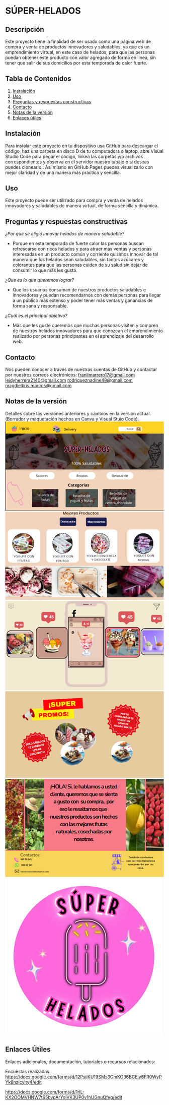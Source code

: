 # SÚPER-HELADOS

## Descripción

Este proyecto tiene la finalidad de ser usado como una página web de compra y venta de productos innovadores y saludables, ya que es un emprendimiento virtual, en este caso de helados, para que las personas puedan obtener este producto con valor agregado de forma en línea, sin tener que salir de sus domicilios por esta temporada de calor fuerte.

## Tabla de Contenidos
1. [Instalación](#instalación)
2. [Uso](#uso)
3. [Preguntas y respuestas constructivas](#preguntas-y-respuestas-constructivas)
4. [Contacto](#contacto)
5. [Notas de la versión](#notas-de-la-versión)
6. [Enlaces útiles](#enlaces-útiles) 

## Instalación 
Para instalar este proyecto en tu dispositivo usa GitHub para descargar el código, haz una carpeta en disco D de tu computadora o laptop, abre Visual Studio Code para pegar el código, linkea las carpetas y/o archivos correspondientes y observa en el servidor nuestro tabajo o si deseas puedes clonearlo.. Así mismo en GitHub Pages puedes visualizarlo con mejor claridad y de una manera más práctica y sencilla.

## Uso    
Este proyecto puede ser utilizado para compra y venta de helados innovadores y saludables de manera virtual, de forma sencilla y dinámica.

## Preguntas y respuestas constructivas
*¿Por qué se eligió innovar helados de manera saludable?*
 - Porque en esta temporada de fuerte calor las personas buscan refrescarse con ricos helados y para atraer más ventas y personas interesadas en un producto común y corriente quisimos innovar de tal manera que los helados sean saludables, sin tantos azúcares y colorantes para que las personas cuiden de su salud sin dejar de consumir lo que más les gusta.

*¿Que es lo que queremos lograr?*
- Que los usuarios consuman de nuestros productos saludables e innovadores y puedan recomendarnos con demás personas para llegar a un público más extenso y poder tener más ventas y ganancias de forma sana y responsable.

*¿Cuál es el principal objetivo?*
- Más que les guste queremos que muchas personas visiten y compren de nuestros helados innovadores para que conozcan el emprendimiento realizado por personas principantes en el aprendizaje del desarrollo web.

## Contacto
Nos pueden conocer a través de nuestras cuentas de GitHub y contactar por nuestros correos electrónicos:
franlimarrero17@gmail.com 
leidyherrera2140@gmail.com
rodrigueznadine48@gmail.com
magdielkris.marcos@gmail.com

## Notas de la versión 
Detalles sobre las versiones anteriores y cambios en la versión actual. (Borrador y maquetación hechos en Canva y Visual Stuio Code).
![Borrador](<assets/img/inicio.png>)
![Maquetación](<assets/img/destacados.png>)
![Maquetación](<assets/img/acrousel.png>)
![Maquetación](<assets/img/ofertas.png>)
![Maquetación](<assets/img/footer.png>)
![Logo](<assets/img/logo.png>)

## Enlaces Útiles
Enlaces adicionales, documentación, tutoriales o recursos relacionados:

Encuestas realizadas:
https://docs.google.com/forms/d/12PsjiKU19SMs3GmKO36BCEly6FR0WyPYk8nzicyity4/edit

https://docs.google.com/forms/d/1rlL-KX2OOMVHNW7t65bvpArYolVK3UP0v1hUGnuQfeg/edit

